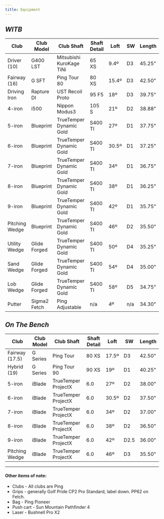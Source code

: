 ```yaml
---
title: Equipment
---
```


## _WITB_

| Club           | Club Model   | Club Shaft               | Shaft Detail | Loft  | SW  | Length |
| -------------- | ------------ | ------------------------ | ------------ | ----- | --- | ------ |
| Driver (10)    | G400 LST     | Mitsubishi KuroKage TiNi | 65 XS        | 9.4º  | D3  | 45.25" |
| Fairway (16)   | G SFT        | Ping Tour 80             | 80 XS        | 15.4º | D3  | 42.50" |
| Driving Iron   | Rapture DI   | UST Recoil Proto         | 95 F5        | 18º   | D3  | 39.75" |
| 4-iron         | i500         | Nippon Modus3            | 105 S        | 21º   | D2  | 38.88" |
| 5-iron         | Blueprint    | TrueTemper Dynamic Gold  | S400 TI      | 27º   | D1  | 37.75" |
| 6-iron         | Blueprint    | TrueTemper Dynamic Gold  | S400 TI      | 30.5º | D1  | 37.25" |
| 7-iron         | Blueprint    | TrueTemper Dynamic Gold  | S400 TI      | 34º   | D1  | 36.75" |
| 8-iron         | Blueprint    | TrueTemper Dynamic Gold  | S400 TI      | 38º   | D1  | 36.25" |
| 9-iron         | Blueprint    | TrueTemper Dynamic Gold  | S400 TI      | 42º   | D1  | 35.75" |
| Pitching Wedge | Blueprint    | TrueTemper Dynamic Gold  | S400 TI      | 46º   | D2  | 35.50" |
| Utility Wedge  | Glide Forged | TrueTemper Dynamic Gold  | S400 TI      | 50º   | D4  | 35.25" |
| Sand Wedge     | Glide Forged | TrueTemper Dynamic Gold  | S400 TI      | 54º   | D4  | 35.00" |
| Lob Wedge      | Glide Forged | TrueTemper Dynamic Gold  | S400 TI      | 58º   | D5  | 34.75" |
| Putter         | Sigma2 Fetch | Ping Adjustable          | n/a          | 4º    | n/a | 34.30" |


## _On The Bench_

| Club           | Club Model   | Club Shaft               | Shaft Detail | Loft | SW  | Length |
| -------------- | ------------ | ------------------------ | ------------ | ---- | --- | ------ |
| Fairway (17.5) | G Series     | Ping Tour                | 80 XS        | 17.5º| D3  | 42.50" |
| Hybrid (19)    | G Series     | Ping Tour 90             | 90 XS        | 19º  | D1  | 40.25" |
| 5-iron         | iBlade       | TrueTemper ProjectX      | 6.0          | 27º  | D2  | 38.00" |
| 6-iron         | iBlade       | TrueTemper ProjectX      | 6.0          | 30.5º| D2  | 37.50" |
| 7-iron         | iBlade       | TrueTemper ProjectX      | 6.0          | 34º  | D2  | 37.00" |
| 8-iron         | iBlade       | TrueTemper ProjectX      | 6.0          | 38º  | D2  | 36.50" |
| 9-iron         | iBlade       | TrueTemper ProjectX      | 6.0          | 42º  | D2.5| 36.00" |
| Pitching Wedge | iBlade       | TrueTemper ProjectX      | 6.0          | 46º  | D3  | 35.50" |

---

#### Other items of note:

* Clubs - All clubs are Ping
* Grips - generally Golf Pride CP2 Pro Standard, label down. PP62 on Fetch.
* Bag - Ping Pioneer
* Push cart - Sun Mountain Pathfinder 4
* Laser - Bushnell Pro X2
